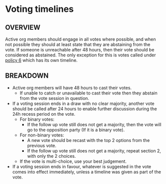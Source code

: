 # Voting timelines
## OVERVIEW
Active org members should engage in all votes where possible, and when not possible they should at least state that they are abstaining from the vote. If someone is unreachable after 48 hours, then their vote should be considered as abstained. The only exception for this is votes called under [policy 6](6.md) which has its own timeline.
## BREAKDOWN
- Active org members will have 48 hours to cast their votes.
  - If unable to catch or unavailable to cast their vote then they abstain from the vote session in question.
- If a voting session ends in a draw with no clear majority, another vote should be called after 24 hours to enable further discussion during the 24h recess period on the vote.
  - For binary votes:
    - If the follow up vote still does not get a majority, then the vote will go to the opposition party (If it is a binary vote).
  - For non-binary votes:
    - A new vote should be recast with the top 2 options from the previous vote.
    - If the follow up vote still does not get a majority, repeat section 2, with only the 2 choices.
  - If the vote is multi-choice, use your best judgement.
- If a voting session ends in favour, whatever is suggested in the vote comes into effect immediately, unless a timeline was given as part of the vote.
